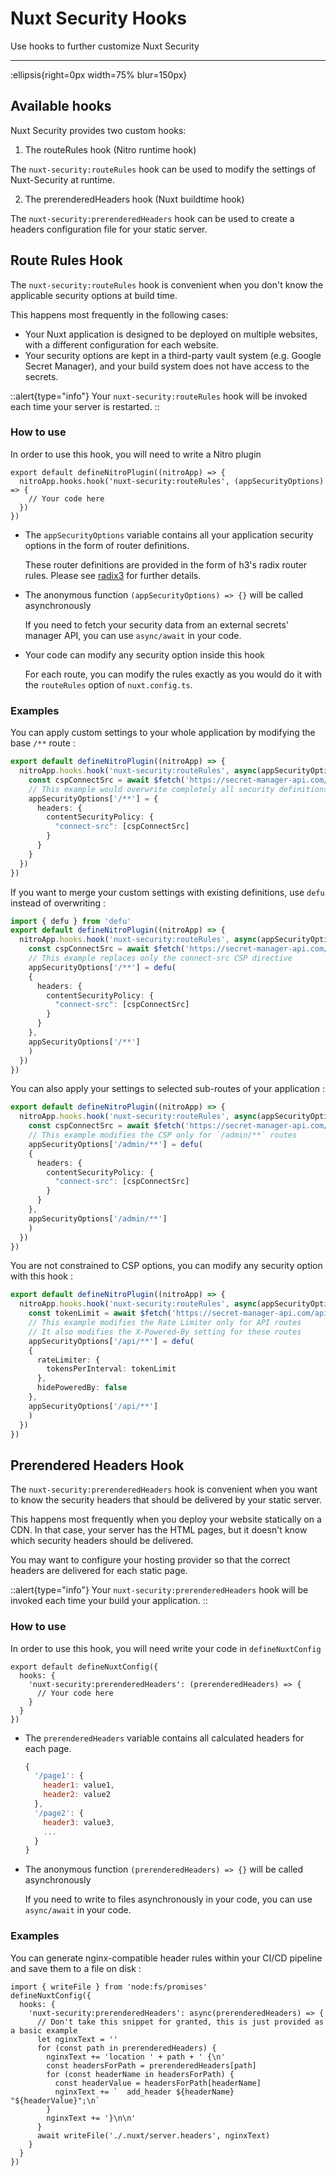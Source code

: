 # Nuxt Security Hooks

Use hooks to further customize Nuxt Security

---

:ellipsis{right=0px width=75% blur=150px}

## Available hooks

Nuxt Security provides two custom hooks:

1. The routeRules hook (Nitro runtime hook)
  
  The `nuxt-security:routeRules` hook can be used to modify the settings of Nuxt-Security at runtime.

2. The prerenderedHeaders hook (Nuxt buildtime hook)

  The `nuxt-security:prerenderedHeaders` hook can be used to create a headers configuration file for your static server.

## Route Rules Hook

The `nuxt-security:routeRules` hook is convenient when you don't know the applicable security options at build time.

This happens most frequently in the following cases:
- Your Nuxt application is designed to be deployed on multiple websites, with a different configuration for each website.
- Your security options are kept in a third-party vault system (e.g. Google Secret Manager), and your build system does not have access to the secrets.

::alert{type="info"}
Your `nuxt-security:routeRules` hook will be invoked each time your server is restarted.
::

### How to use

In order to use this hook, you will need to write a Nitro plugin

```ts{}[/server/plugins/my-plugin.ts]
export default defineNitroPlugin((nitroApp) => {
  nitroApp.hooks.hook('nuxt-security:routeRules', (appSecurityOptions) => {
    // Your code here
  })
})
```

- The `appSecurityOptions` variable contains all your application security options in the form of router definitions.

  These router definitions are provided in the form of h3's radix router rules.
  Please see [radix3](https://github.com/unjs/radix3) for further details.

- The anonymous function `(appSecurityOptions) => {}` will be called asynchronously

  If you need to fetch your security data from an external secrets' manager API, you can use `async/await` in your code.

- Your code can modify any security option inside this hook

  For each route, you can modify the rules exactly as you would do it with the `routeRules` option of `nuxt.config.ts`.


### Examples

You can apply custom settings to your whole application by modifying the base `/**` route :

```ts
export default defineNitroPlugin((nitroApp) => {
  nitroApp.hooks.hook('nuxt-security:routeRules', async(appSecurityOptions) => {
    const cspConnectSrc = await $fetch('https://secret-manager-api.com/api-route')
    // This example would overwrite completely all security definitions for '/**'
    appSecurityOptions['/**'] = {
      headers: {
        contentSecurityPolicy: {
          "connect-src": [cspConnectSrc]
        }
      }
    }
  })
})
```

If you want to merge your custom settings with existing definitions, use `defu` instead of overwriting :

```ts
import { defu } from 'defu'
export default defineNitroPlugin((nitroApp) => {
  nitroApp.hooks.hook('nuxt-security:routeRules', async(appSecurityOptions) => {
    const cspConnectSrc = await $fetch('https://secret-manager-api.com/api-route')
    // This example replaces only the connect-src CSP directive
    appSecurityOptions['/**'] = defu(
    {
      headers: {
        contentSecurityPolicy: {
          "connect-src": [cspConnectSrc]
        }
      }
    },
    appSecurityOptions['/**']
    )
  })
})
```

You can also apply your settings to selected sub-routes of your application :

```ts
export default defineNitroPlugin((nitroApp) => {
  nitroApp.hooks.hook('nuxt-security:routeRules', async(appSecurityOptions) => {
    const cspConnectSrc = await $fetch('https://secret-manager-api.com/api-route')
    // This example modifies the CSP only for `/admin/**` routes
    appSecurityOptions['/admin/**'] = defu(
    {
      headers: {
        contentSecurityPolicy: {
          "connect-src": [cspConnectSrc]
        }
      }
    },
    appSecurityOptions['/admin/**']
    )
  })
})
```

You are not constrained to CSP options, you can modify any security option with this hook :

```ts
export default defineNitroPlugin((nitroApp) => {
  nitroApp.hooks.hook('nuxt-security:routeRules', async(appSecurityOptions) => {
    const tokenLimit = await $fetch('https://secret-manager-api.com/api-route')
    // This example modifies the Rate Limiter only for API routes
    // It also modifies the X-Powered-By setting for these routes
    appSecurityOptions['/api/**'] = defu(
    {
      rateLimiter: {
        tokensPerInterval: tokenLimit
      },
      hidePoweredBy: false
    },
    appSecurityOptions['/api/**']
    )
  })
})
```

## Prerendered Headers Hook

The `nuxt-security:prerenderedHeaders` hook is convenient when you want to know the security headers that should be delivered by your static server.

This happens most frequently when you deploy your website statically on a CDN. In that case, your server has the HTML pages, but it doesn't know which security headers should be delivered.

You may want to configure your hosting provider so that the correct headers are delivered for each static page.


::alert{type="info"}
Your `nuxt-security:prerenderedHeaders` hook will be invoked each time your build your application.
::

### How to use

In order to use this hook, you will need write your code in `defineNuxtConfig`

```ts{}[nuxt.config.ts]
export default defineNuxtConfig({
  hooks: {
    'nuxt-security:prerenderedHeaders': (prerenderedHeaders) => {
      // Your code here
    }
  }
})
```

- The `prerenderedHeaders` variable contains all calculated headers for each page.

  ```js
  {
    '/page1': {
      header1: value1,
      header2: value2
    },
    '/page2': {
      header3: value3,
      ...
    }
  }
  ```

- The anonymous function `(prerenderedHeaders) => {}` will be called asynchronously

  If you need to write to files asynchronously in your code, you can use `async/await` in your code.


### Examples

You can generate nginx-compatible header rules within your CI/CD pipeline and save them to a file on disk :

```ts{}[nuxt.config.ts]
import { writeFile } from 'node:fs/promises'
defineNuxtConfig({
  hooks: {
    'nuxt-security:prerenderedHeaders': async(prerenderedHeaders) => {
      // Don't take this snippet for granted, this is just provided as a basic example
      let nginxText = ''
      for (const path in prerenderedHeaders) {
        nginxText += 'location ' + path + ' {\n'
        const headersForPath = prerenderedHeaders[path]
        for (const headerName in headersForPath) {
          const headerValue = headersForPath[headerName]
          nginxText += `  add_header ${headerName} "${headerValue}";\n`
        }
        nginxText += '}\n\n'
      }
      await writeFile('./.nuxt/server.headers', nginxText)
    }
  }
})
```
